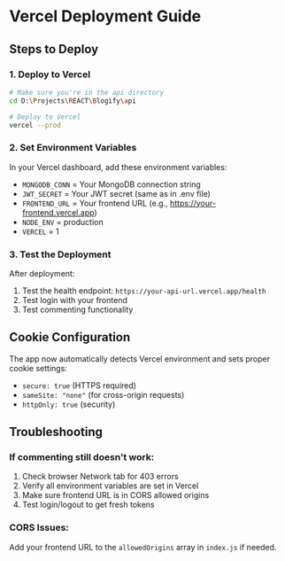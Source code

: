 # Vercel Deployment Guide

## Steps to Deploy

### 1. Deploy to Vercel
```bash
# Make sure you're in the api directory
cd D:\Projects\REACT\Blogify\api

# Deploy to Vercel
vercel --prod
```

### 2. Set Environment Variables
In your Vercel dashboard, add these environment variables:

- `MONGODB_CONN` = Your MongoDB connection string
- `JWT_SECRET` = Your JWT secret (same as in .env file)
- `FRONTEND_URL` = Your frontend URL (e.g., https://your-frontend.vercel.app)
- `NODE_ENV` = production
- `VERCEL` = 1

### 3. Test the Deployment
After deployment:
1. Test the health endpoint: `https://your-api-url.vercel.app/health`
2. Test login with your frontend
3. Test commenting functionality

## Cookie Configuration
The app now automatically detects Vercel environment and sets proper cookie settings:
- `secure: true` (HTTPS required)
- `sameSite: "none"` (for cross-origin requests)
- `httpOnly: true` (security)

## Troubleshooting

### If commenting still doesn't work:
1. Check browser Network tab for 403 errors
2. Verify all environment variables are set in Vercel
3. Make sure frontend URL is in CORS allowed origins
4. Test login/logout to get fresh tokens

### CORS Issues:
Add your frontend URL to the `allowedOrigins` array in `index.js` if needed.
